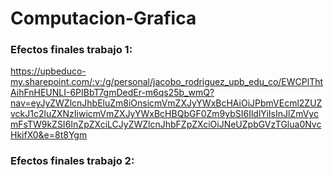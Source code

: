 # Computacion-Grafica

### Efectos finales trabajo 1:
https://upbeduco-my.sharepoint.com/:v:/g/personal/jacobo_rodriguez_upb_edu_co/EWCPlThtAihFnHEUNLI-6PIBbT7gmDedEr-m6qs25b_wmQ?nav=eyJyZWZlcnJhbEluZm8iOnsicmVmZXJyYWxBcHAiOiJPbmVEcml2ZUZvckJ1c2luZXNzIiwicmVmZXJyYWxBcHBQbGF0Zm9ybSI6IldlYiIsInJlZmVycmFsTW9kZSI6InZpZXciLCJyZWZlcnJhbFZpZXciOiJNeUZpbGVzTGlua0NvcHkifX0&e=8t8Ygm


### Efectos finales trabajo 2:




